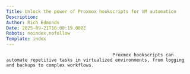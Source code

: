 ```yaml
---
Title: Unlock the power of Proxmox hookscripts for VM automation
Description: 
Author: Rich Edmonds
Date: 2025-09-21T16:00:19.000Z
Robots: noindex,nofollow
Template: index
---
```


                                            Proxmox hookscripts can automate repetitive tasks in virtualized environments, from logging and backups to complex workflows.
                                        